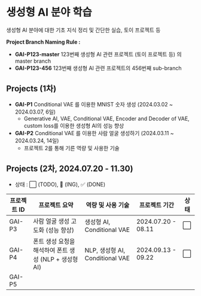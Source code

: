 # 생성형 AI 분야 학습

생성형 AI 분야에 대한 기초 지식 정리 및 간단한 실습, 토이 프로젝트 등

**Project Branch Naming Rule :**
* **GAI-P123-master** 123번째 생성형 AI 관련 프로젝트 (토이 프로젝트 등) 의 master branch 
* **GAI-P123-456** 123번째 생성형 AI 관련 프로젝트의 456번째 sub-branch

## Projects (1차)
* **GAI-P1** Conditional VAE 를 이용한 MNIST 숫자 생성 (2024.03.02 ~ 2024.03.07, 6일)
  * Generative AI, VAE, Conditional VAE, Encoder and Decoder of VAE, custom loss를 이용한 생성형 AI의 성능 향상
* **GAI-P2** Conditional VAE 를 이용한 사람 얼굴 생성하기 (2024.03.11 ~ 2024.03.24, 14일)
  * 프로젝트 2를 통해 기른 역량 및 사용한 기술

## Projects (2차, 2024.07.20 - 11.30)
* 상태 : ⬜ (TODO), 💨 (ING), ✅ (DONE)

|프로젝트 ID|프로젝트 요약|역량 및 사용 기술|프로젝트 기간|상태|
|---|---|---|---|---|
|GAI-P3|사람 얼굴 생성 고도화 (성능 향상)|생성형 AI, Conditional VAE|2024.07.20 - 08.11|⬜|
|GAI-P4|폰트 생성 요청을 해석하여 폰트 생성 (NLP + 생성형 AI)|NLP, 생성형 AI, Conditional VAE|2024.09.13 - 09.22|⬜|
|GAI-P5||||